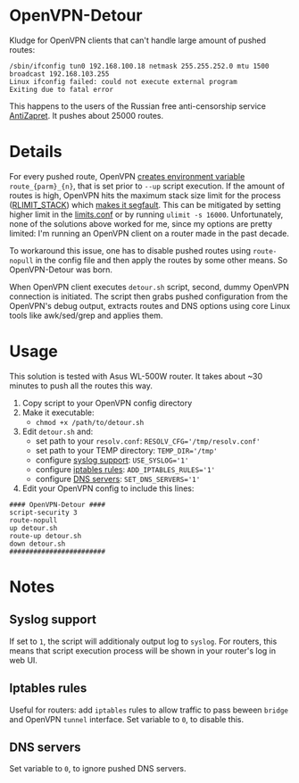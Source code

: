 # OpenVPN-Detour
Kludge for OpenVPN clients that can't handle large amount of pushed routes:

```
/sbin/ifconfig tun0 192.168.100.18 netmask 255.255.252.0 mtu 1500 broadcast 192.168.103.255
Linux ifconfig failed: could not execute external program
Exiting due to fatal error
```

This happens to the users of the Russian free anti-censorship service [AntiZapret](https://antizapret.prostovpn.org/). It pushes about 25000 routes.

# Details

For every pushed route, OpenVPN [creates environment variable](https://community.openvpn.net/openvpn/wiki/Openvpn23ManPage#lbAU) `route_{parm}_{n}`, that is set prior to `--up` script execution. If the amount of routes is high, OpenVPN hits the maximum stack size limit for the process ([RLIMIT_STACK](http://www.delorie.com/gnu/docs/glibc/libc_448.html)) which [makes it segfault](https://twitter.com/ValdikSS/status/778695590997741568). This can be mitigated by setting higher limit in the [limits.conf](https://linux.die.net/man/5/limits.conf) or by running `ulimit -s 16000`. Unfortunately, none of the solutions above worked for me, since my options are pretty limited: I'm running an OpenVPN client on a router made in the past decade.

To workaround this issue, one has to disable pushed routes using `route-nopull` in the config file and then apply the routes by some other means. So OpenVPN-Detour was born.

When OpenVPN client executes `detour.sh` script, second, dummy OpenVPN connection is initiated. The script then grabs pushed configuration from the OpenVPN's debug output, extracts routes and DNS options using core Linux tools like awk/sed/grep and applies them.

# Usage

This solution is tested with Asus WL-500W router. It takes about ~30 minutes to push all the routes this way.

1. Copy script to your OpenVPN config directory
2. Make it executable:
	* `chmod +x /path/to/detour.sh`
3. Edit `detour.sh` and:
	* set path to your `resolv.conf`: `RESOLV_CFG='/tmp/resolv.conf'`
	* set path to your TEMP directory: `TEMP_DIR='/tmp'`
	* configure [syslog support](#syslog-support): `USE_SYSLOG='1'`
	* configure [iptables rules](#iptables-rules)</sup>: `ADD_IPTABLES_RULES='1'`
	* configure [DNS servers](#dns-servers): `SET_DNS_SERVERS='1'`
4. Edit your OpenVPN config to include this lines:

  ```
  #### OpenVPN-Detour ####
  script-security 3
  route-nopull
  up detour.sh
  route-up detour.sh
  down detour.sh
  ########################
```

# Notes

## Syslog support
If set to `1`, the script will additionaly output log to `syslog`. For routers, this means that script execution process will be shown in your router's log in web UI.

## Iptables rules
Useful for routers: add `iptables` rules to allow traffic to pass beween `bridge` and OpenVPN `tunnel` interface. Set variable to `0`, to disable this.

## DNS servers
Set variable to `0`, to ignore pushed DNS servers.
